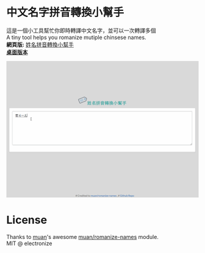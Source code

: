# 中文名字拼音轉換小幫手
這是一個小工具幫忙你即時轉譯中文名字，並可以一次轉譯多個  
A tiny tool helps you romanize mutiple chinsese names.  
**網頁版:** [姓名拼音轉換小幫手](http://electronize.github.io/romanize/)  
**[桌面版本](https://github.com/electronize/romanize-names-desktop)**

![](https://raw.githubusercontent.com/electronize/romanize/gh-pages/media/record.gif)

License
==
Thanks to [muan](https://github.com/muan)'s awesome [muan/romanize-names](https://github.com/muan/romanize-names) module.  
MIT @ electronize 
